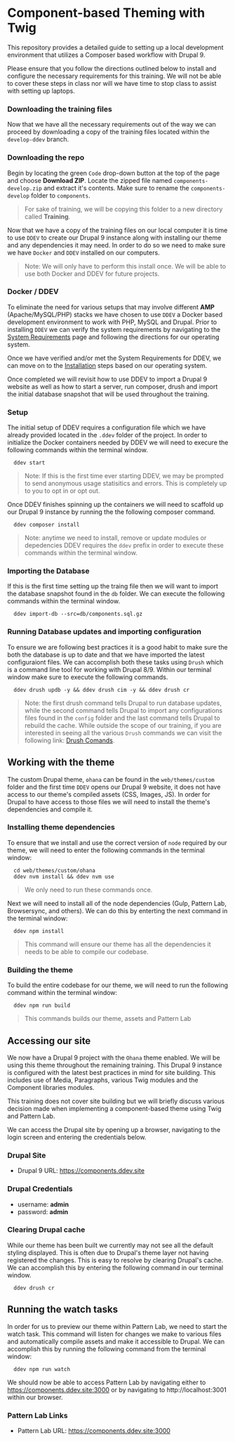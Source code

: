 # Component-based Theming with Twig
This repository provides a detailed guide to setting up a local development environment that utilizes a Composer based workflow with Drupal 9.

Please ensure that you follow the directions outlined below to install and configure the necessary requirements for this training. We will not be able to cover these steps in class nor will we have time to stop class to assist with setting up laptops.

### Downloading the training files
Now that we have all the necessary requirements out of the way we can proceed by downloading a copy of the training files located within the `develop-ddev` branch.

### Downloading the repo
Begin by locating the green `Code` drop-down button at the top of the page and choose **Download ZIP**.  Locate the zipped file named `components-develop.zip` and extract it's contents. Make sure to rename the `components-develop` folder to `components`.

> For sake of training, we will be copying this folder to a new directory called **Training**.

Now that we have a copy of the training files on our local computer it is time to use `DDEV` to create our Drupal 9 instance along with installing our theme and any dependencies it may need.  In order to do so we need to make sure we have `Docker` and `DDEV` installed on our computers.

> Note: We will only have to perform this install once.  We will be able to use both Docker and DDEV for future projects.

### Docker / DDEV
To eliminate the need for various setups that may involve different **AMP** (Apache/MySQL/PHP) stacks we have chosen to use `DDEV` a Docker based development environment to work with PHP, MySQL and Drupal.  Prior to installing `DDEV` we can verify the system requirements by navigating to the [System Requirements](https://ddev.readthedocs.io/en/stable/#system-requirements) page and following the directions for our operating system.

Once we have verified and/or met the System Requirements for DDEV, we can move on to the [Installation](https://ddev.readthedocs.io/en/stable/#installation) steps based on our operating system.

Once completed we will revisit how to use DDEV to import a Drupal 9 website as well as how to start a server, run composer, drush and import the initial database snapshot that will be used throughout the training.

### Setup
The initial setup of DDEV requires a configuration file which we have already provided located in the `.ddev` folder of the project.  In order to initialize the Docker containers needed by DDEV we will need to execure the following commands within the terminal window.

```
  ddev start
```

> Note: If this is the first time ever starting DDEV, we may be prompted to send anonymous usage statisitics and errors.  This is completely up to you to opt in or opt out.

Once DDEV finishes spinning up the containers we will need to scaffold up our Drupal 9 instance by running the the following composer command.

```
  ddev composer install
```

> Note: anytime we need to install, remove or update modules or depedencies DDEV requires the `ddev` prefix in order to execute these commands within the terminal window.

### Importing the Database
If this is the first time setting up the traing file then we will want to import the database snapshot found in the `db` folder. We can execute the following commands within the terminal window.

```
  ddev import-db --src=db/components.sql.gz
```

### Running Database updates and importing configuration
To ensure we are following best practices it is a good habit to make sure the both the database is up to date and that we have imported the latest configuraiont files.  We can accomplish both these tasks using `Drush` which is a command line tool for working with Drupal 8/9.  Within our terminal window make sure to execute the following commands.

```
  ddev drush updb -y && ddev drush cim -y && ddev drush cr
```

> Note: the first drush command tells Drupal to run database updates, while the second command tells Drupal to import any configurations files found in the `config` folder and the last command tells Drupal to rebuild the cache.  While outside the scope of our training, if you are interested in seeing all the various `Drush` commands we can visit the following link: [Drush Comands](https://drushcommands.com/).

## Working with the theme
The custom Drupal theme, `ohana` can be found in the `web/themes/custom` folder and the first time `DDEV` opens our Drupal 9 website, it does not have access to our theme's compiled assets (CSS, Images, JS).  In order for Drupal to have access to those files we will need to install the theme's dependencies and compile it.

### Installing theme dependencies
To ensure that we install and use the correct version of `node` required by our theme, we will need to enter the following commands in the terminal window:

```
  cd web/themes/custom/ohana
  ddev nvm install && ddev nvm use
```

> We only need to run these commands once.

Next we will need to install all of the node dependencies (Gulp, Pattern Lab, Browsersync, and others). We can do this by enterting the next command in the terminal window:

```
  ddev npm install
```

> This command will ensure our theme has all the dependencies it needs to be able to compile our codebase.

### Building the theme
To build the entire codebase for our theme, we will need to run the following command within the terminal window:

```
  ddev npm run build
```

> This commands builds our theme, assets and Pattern Lab

## Accessing our site
We now have a Drupal 9 project with the `Ohana` theme enabled. We will be using this theme throughout the remaining training. This Drupal 9 instance is configured with the latest best practices in mind for site building. This includes use of  Media, Paragraphs, various Twig modules and the Component libraries modules.

This training does not cover site building but we will briefly discuss various decision made when implementing a component-based theme using Twig and Pattern Lab.

We can access the Drupal site by opening up a browser, navigating to the login screen and entering the credentials below.

### Drupal Site
- Drupal 9 URL: https://components.ddev.site

### Drupal Credentials
- username: **admin**
- password: **admin**

### Clearing Drupal cache
While our theme has been built we currently may not see all the default styling displayed.  This is often due to Drupal's theme layer not having registered the changes.  This is easy to resolve by clearing Drupal's cache.  We can accomplish this by entering the following command in our terminal window.

```
  ddev drush cr
```

## Running the watch tasks
In order for us to preview our theme within Pattern Lab, we need to start the watch task.  This command will listen for changes we make to various files and automatically compile assets and make it accessible to Drupal.  We can accomplish this by running the following command from the terminal window:

```
  ddev npm run watch
```

We should now be able to access Pattern Lab by navigating either to https://components.ddev.site:3000 or by navigating to http://localhost:3001 within our browser.

### Pattern Lab Links
- Pattern Lab URL: https://components.ddev.site:3000